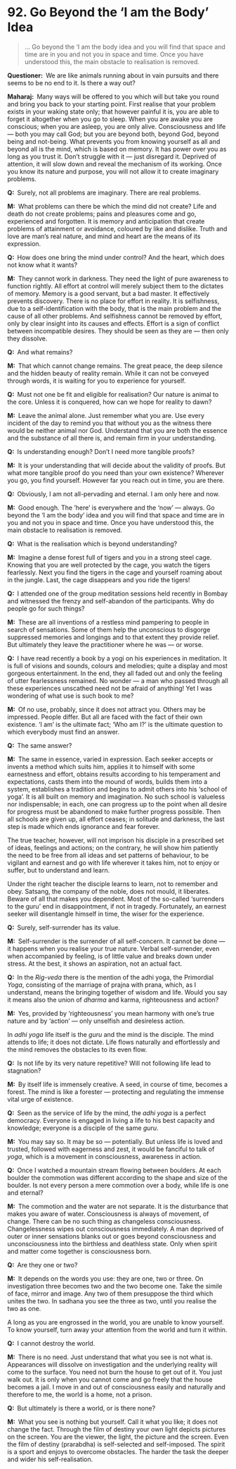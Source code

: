 # 92. Go Beyond the ‘I am the Body’ Idea
> … Go beyond the ‘I am the body idea and you will find that space and time are in you and not you in space and time. Once you have 
understood this, the main obstacle to realisation is removed.

**Questioner:**&ensp;We are like animals running about in vain pursuits and there seems to be no end to it. 
Is there a way out?

**Maharaj:**&ensp;Many ways will be offered to you which will but take you round and bring you back to your 
starting point. First realise that your problem exists in your waking state only; that however painful it 
is, you are able to forget it altogether when you go to sleep. When you are awake you are 
conscious; when you are asleep, you are only alive. Consciousness and life — both you may call 
God; but you are beyond both, beyond God, beyond being and not-being. What prevents you from 
knowing yourself as all and beyond all is the mind, which is based on memory. It has power over you as long 
as you trust it. Don’t struggle with it — just disregard it. Deprived of attention, it will slow down and 
reveal the mechanism of its working. Once you know its nature and purpose, you will not allow it to 
create imaginary problems.

**Q:**&ensp;Surely, not all problems are imaginary. There are real problems.

**M:**&ensp;What problems can there be which the mind did not create? Life and death do not create 
problems; pains and pleasures come and go, experienced and forgotten. It is memory and 
anticipation that create problems of attainment or avoidance, coloured by like and dislike. Truth and 
love are man’s real nature, and mind and heart are the means of its expression.

**Q:**&ensp;How does one bring the mind under control? And the heart, which does not know what it wants?

**M:**&ensp;They cannot work in darkness. They need the light of pure awareness to function rightly. All 
effort at control will merely subject them to the dictates of memory. Memory is a good servant, but a 
bad master. It effectively prevents discovery. There is no place for effort in reality. It is selfishness, 
due to a self-identification with the body, that is the main problem and the cause of all other 
problems. And selfishness cannot be removed by effort, only by clear insight into its causes and 
effects. Effort is a sign of conflict between incompatible desires. They should be seen as they are — 
then only they dissolve.

**Q:**&ensp;And what remains?

**M:**&ensp;That which cannot change remains. The great peace, the deep silence and the hidden beauty of 
reality remain. While it can not be conveyed through words, it is waiting for you to experience for 
yourself.

**Q:**&ensp;Must not one be fit and eligible for realisation? Our nature is animal to the core. Unless it is 
conquered, how can we hope for reality to dawn?

**M:**&ensp;Leave the animal alone. Just remember what you are. Use every incident of the day to 
remind you that without you as the witness there would be neither animal nor God. Understand that 
you are both the essence and the substance of all there is, and remain firm in your understanding.

**Q:**&ensp;Is understanding enough? Don’t I need more tangible proofs?

**M:**&ensp;It is your understanding that will decide about the validity of proofs. But what more tangible 
proof do you need than your own existence? Wherever you go, you find yourself. However far you 
reach out in time, you are there.

**Q:**&ensp;Obviously, I am not all-pervading and eternal. I am only here and now.

**M:**&ensp;Good enough. The ’here’ is everywhere and the ‘now’ — always. Go beyond the ‘I am the body’ 
idea and you will find that space and time are in you and not you in space and time. Once you have 
understood this, the main obstacle to realisation is removed.

**Q:**&ensp;What is the realisation which is beyond understanding?

**M:**&ensp;Imagine a dense forest full of tigers and you in a strong steel cage. Knowing that you are well 
protected by the cage, you watch the tigers fearlessly. Next you find the tigers in the cage and 
yourself roaming about in the jungle. Last, the cage disappears and you ride the tigers!

**Q:**&ensp;I attended one of the group meditation sessions held recently in Bombay and witnessed the 
frenzy and self-abandon of the participants. Why do people go for such things?

**M:**&ensp;These are all inventions of a restless mind pampering to people in search of sensations. Some 
of them help the unconscious to disgorge suppressed memories and longings and to that extent 
they provide relief. But ultimately they leave the practitioner where he was — or worse.

**Q:**&ensp;I have read recently a book by a <span data-tippy-content="One who practices <em>yoga</em>.">yogi</span> on his experiences in meditation. It is full of visions and 
sounds, colours and melodies; quite a display and most gorgeous entertainment. In the end, they 
all faded out and only the feeling of utter fearlessness remained. No wonder — a man who passed 
through all these experiences unscathed need not be afraid of anything! Yet I was wondering of 
what use is such book to me?

**M:**&ensp;Of no use, probably, since it does not attract you. Others may be impressed. People differ. But 
all are faced with the fact of their own existence. ‘I am’ is the ultimate fact; ‘Who am I?’ is the 
ultimate question to which everybody must find an answer.

**Q:**&ensp;The same answer?

**M:**&ensp;The same in essence, varied in expression. 
Each seeker accepts or invents a method which suits him, applies it to himself with some 
earnestness and effort, obtains results according to his temperament and expectations, casts them 
into the mound of words, builds them into a system, establishes a tradition and begins to admit 
others into his ‘school of <span data-tippy-content="One of the six systems of the Hindu philosophy (from <em>yoj</em>, to yoke or join). <em>Yoga</em> teaches the means by which the individual spirit (<em>jivatma</em>) can be joined or united with the universal spirit (<em>Paramatma</em>).">yoga</span>’. It is all built on memory and imagination. No such school is 
valueless nor indispensable; in each, one can progress up to the point when all desire for progress 
must be abandoned to make further progress possible. Then all schools are given up, all effort 
ceases; in solitude and darkness, the last step is made which ends ignorance and fear forever.

The true teacher, however, will not imprison his disciple in a prescribed set of ideas, feelings and 
actions; on the contrary, he will show him patiently the need to be free from all ideas and set 
patterns of behaviour, to be vigilant and earnest and go with life wherever it takes him, not to enjoy 
or suffer, but to understand and learn.

Under the right teacher the disciple learns to learn, not to remember and obey. <span data-tippy-content="Association with the true and the wise people.">Satsang</span>, the 
company of the noble, does not mould, it liberates. Beware of all that makes you dependent. Most 
of the so-called ‘surrenders to the <span data-tippy-content="Spiritual teacher, preceptor.">guru</span>’ end in disappointment, if not in tragedy. Fortunately, an 
earnest seeker will disentangle himself in time, the wiser for the experience.

**Q:**&ensp;Surely, self-surrender has its value.

**M:**&ensp;Self-surrender is the surrender of all self-concern. It cannot be done — it happens when you 
realise your true nature. Verbal self-surrender, even when accompanied by feeling, is of little value 
and breaks down under stress. At the best, it shows an aspiration, not an actual fact.

**Q:**&ensp;In the *Rig-veda* there is the mention of the <span data-tippy-content="[<em>adhi</em>, above, supreme + <em>yoga</em>] the Supreme yoga.">adhi yoga</span>, the Primordial *Yoga*, consisting of the 
marriage of <span data-tippy-content="Cognitive consciousness, pure awareness, higher consciousness.">prajna</span> with <span data-tippy-content="The breath of life, vital principle.">prana</span>, which, as I understand, means the bringing together of wisdom and 
life. Would you say it means also the union of *dharma* and <span data-tippy-content="Action or “the fruits of action”. <em>Karma</em> is of three kinds: <em>sanchita</em> (accumulated from previous births), <em>prarabdha</em> (portion of the past <em>karma</em> to be worked out in the present life) and <em>agami</em> (the current <em>karma</em> the result of which will fructify in future).">karma</span>, righteousness and action?

**M:**&ensp;Yes, provided by ‘righteousness’ you mean harmony with one’s true nature and by ‘action’ — only 
unselfish and desireless action.

In *adhi yoga* life itself is the *guru* and the mind is the disciple. The mind attends to life; it does not 
dictate. Life flows naturally and effortlessly and the mind removes the obstacles to its even flow.

**Q:**&ensp;Is not life by its very nature repetitive? Will not following life lead to stagnation?

**M:**&ensp;By itself life is immensely creative. A seed, in course of time, becomes a forest. The mind is like 
a forester — protecting and regulating the immense vital urge of existence.

**Q:**&ensp;Seen as the service of life by the mind, the *adhi yoga* is a perfect democracy. Everyone is 
engaged in living a life to his best capacity and knowledge; everyone is a disciple of the same *guru*.

**M:**&ensp;You may say so. It may be so — potentially. But unless life is loved and trusted, followed with 
eagerness and zest, it would be fanciful to talk of *yoga*, which is a movement in consciousness, 
awareness in action.

**Q:**&ensp;Once I watched a mountain stream flowing between boulders. At each boulder the 
commotion was different according to the shape and size of the boulder. Is not every person a 
mere commotion over a body, while life is one and eternal?

**M:**&ensp;The commotion and the water are not separate. It is the disturbance that makes you aware of 
water. Consciousness is always of movement, of change. There can be no such thing as 
changeless consciousness. Changelessness wipes out consciousness immediately. A man 
deprived of outer or inner sensations blanks out or goes beyond consciousness and 
unconsciousness into the birthless and deathless state. Only when spirit and matter come together 
is consciousness born.

**Q:**&ensp;Are they one or two?

**M:**&ensp;It depends on the words you use: they are one, two or three. On investigation three becomes 
two and the two become one. Take the simile of face, mirror and image. Any two of them presuppose 
the third which unites the two. In <span data-tippy-content="The practice which produces success, <em>siddhi</em>.">sadhana</span> you see the three as two, until you realise the two as one.

A long as you are engrossed in the world, you are unable to know yourself. To know yourself, turn away your attention from the world and turn it within.

**Q:**&ensp;I cannot destroy the world.

**M:**&ensp;There is no need. Just understand that what you see is not what is. Appearances will dissolve 
on investigation and the underlying reality will come to the surface. You need not burn the house to 
get out of it. You just walk out. It is only when you cannot come and go freely that the house 
becomes a jail. I move in and out of consciousness easily and naturally and therefore to me, the 
world is a home, not a prison.

**Q:**&ensp;But ultimately is there a world, or is there none?

**M:**&ensp;What you see is nothing but yourself. Call it what you like; it does not change the fact. Through 
the film of destiny your own light depicts pictures on the screen. You are the viewer, the light, the 
picture and the screen. Even the film of destiny (<span 
data-tippy-content="Destiny, <em>sanchita karma</em> (karma of past lives) 
that has become the destiny in the present life.">prarabdha</span>) is self-selected and self-imposed. The 
spirit is a sport and enjoys to overcome obstacles. The harder the task the deeper and wider his self-realisation.


<script>
export default {
  props: ["slot-key"],
  mounted () {
    tippy("[data-tippy-content]", {allowHTML: true});
  }
}
</script>